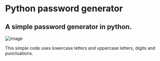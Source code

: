 # Python password generator

## A simple password generator in python.

![image](https://github.com/prox11/pythonp/assets/148764185/37b0db96-cccd-46c2-944e-5b7082a2ca8a)

This simple code uses lowercase letters and uppercase letters, digits and punctuations. 
